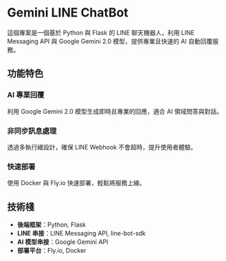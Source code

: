 # Gemini LINE ChatBot

這個專案是一個基於 Python 與 Flask 的 LINE 聊天機器人，利用 LINE Messaging API 與 Google Gemini 2.0 模型，提供專業且快速的 AI 自動回覆服務。

## 功能特色

### AI 專業回覆
利用 Google Gemini 2.0 模型生成即時且專業的回應，適合 AI 領域問答與對話。

### 非同步訊息處理
透過多執行緒設計，確保 LINE Webhook 不會超時，提升使用者體驗。

### 快速部署
使用 Docker 與 Fly.io 快速部署，輕鬆將服務上線。

## 技術棧

- **後端框架**：Python, Flask
- **LINE 串接**：LINE Messaging API, line-bot-sdk
- **AI 模型串接**：Google Gemini API
- **部署平台**：Fly.io, Docker
